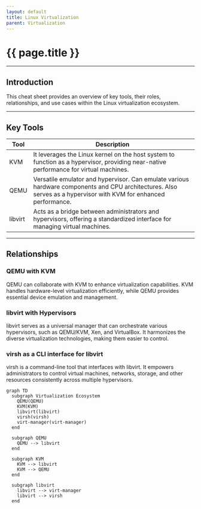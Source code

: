 ```yaml
---
layout: default
title: Linux Virtualization
parent: Virtualization
---
```


# {{ page.title }}

______________________________________________________________________

## Introduction

This cheat sheet provides an overview of key tools, their roles, relationships, and use cases within the Linux virtualization ecosystem.

______________________________________________________________________

## Key Tools

| Tool    | Description                                                                                                                                                      |
| ------- | ---------------------------------------------------------------------------------------------------------------------------------------------------------------- |
| KVM     | It leverages the Linux kernel on the host system to function as a hypervisor, providing near-native performance for virtual machines.                            |
| QEMU    | Versatile emulator and hypervisor. Can emulate various hardware components and CPU architectures. Also serves as a hypervisor with KVM for enhanced performance. |
| libvirt | Acts as a bridge between administrators and hypervisors, offering a standardized interface for managing virtual machines.                                        |

______________________________________________________________________

## Relationships

### QEMU with KVM

QEMU can collaborate with KVM to enhance virtualization capabilities. KVM handles hardware-level virtualization efficiently, while QEMU provides essential device emulation and management.

### libvirt with Hypervisors

libvirt serves as a universal manager that can orchestrate various hypervisors, such as QEMU/KVM, Xen, and VirtualBox. It harmonizes the diverse virtualization technologies, making them easier to control.

### virsh as a CLI interface for libvirt

virsh is a command-line tool that interfaces with libvirt. It empowers administrators to control virtual machines, networks, storage, and other resources consistently across multiple hypervisors.

```mermaid
graph TD
  subgraph Virtualization Ecosystem
    QEMU(QEMU)
    KVM(KVM)
    libvirt(libvirt)
    virsh(virsh)
    virt-manager(virt-manager)
  end

  subgraph QEMU
    QEMU --> libvirt
  end

  subgraph KVM
    KVM --> libvirt
    KVM --> QEMU
  end

  subgraph libvirt
    libvirt --> virt-manager
    libvirt --> virsh
  end
```
